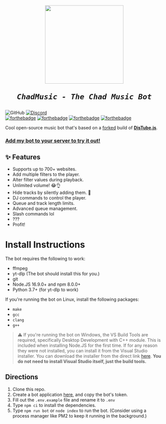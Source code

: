 <h1 align="center" style="font-weight: bold; font-style: italic;">
    <img src="https://media.discordapp.net/attachments/375453081631981568/808626634210410506/deejaytreefiddy.png" width=250>

    ChadMusic - The Chad Music Bot
</h1>

![GitHub](https://img.shields.io/github/license/200percentmicky/chadmusic)
[![Discord](https://img.shields.io/discord/449606846697963531.svg?label=&logo=discord&logoColor=ffffff&color=7389D8&labelColor=6A7EC2)](https://discord.gg/qQuJ9YQ)  
[![forthebadge](https://forthebadge.com/images/badges/made-with-javascript.svg)](https://forthebadge.com)
[![forthebadge](https://forthebadge.com/images/badges/0-percent-optimized.svg)](https://forthebadge.com)
[![forthebadge](https://forthebadge.com/images/badges/fuck-it-ship-it.svg)](https://forthebadge.com)
[![forthebadge](https://forthebadge.com/images/badges/mom-made-pizza-rolls.svg)](https://forthebadge.com)

Cool open-source music bot that's based on a [forked](https://github.com/200percentmicky/chadtube) build of **[DisTube.js](https://distube.js.org)**.

### **[Add my bot to your server to try it out!](https://discord.com/api/oauth2/authorize?client_id=375450533114413056&permissions=1005972566&scope=applications.commands%20bot)**

## ✨ Features
* Supports up to 700+ websites.
* Add multiple filters to the player.
* Alter filter values during playback.
* Unlimited volume! 😂👌
* Hide tracks by silently adding them. 🤫
* DJ commands to control the player.
* Queue and track length limits.
* Advanced queue management.
* Slash commands lol
* ???
* Profit!

# Install Instructions

The bot requires the following to work:
- ffmpeg
- yt-dlp (The bot should install this for you.)
- git
- Node.JS 16.9.0+ and npm 8.0.0+
- Python 3.7+ (for yt-dlp to work)

If you're running the bot on Linux, install the following packages:
- `make`
- `gcc`
- `clang`
- `g++`

> ⚠️ If you're running the bot on Windows, the VS Build Tools are required, specifically Desktop Development with C++ module. This is included when installing Node.JS for the first time. If for any reason they were not installed, you can install it from the Visual Studio installer. You can download the installer from the direct link [here](https://aka.ms/vs/17/release/vs_BuildTools.exe). **You do not need to install Visual Studio itself, just the build tools.**

## Directions
1. Clone this repo.
2. Create a bot application [here](https://discord.com/developers), and copy the bot's token.
3. Fill out the `.env.example` file and rename it to `.env`
4. Type `npm ci` to install the dependencies.
5. Type `npm run bot` or `node index` to run the bot. (Consider using a process manager like PM2 to keep it running in the background.)

